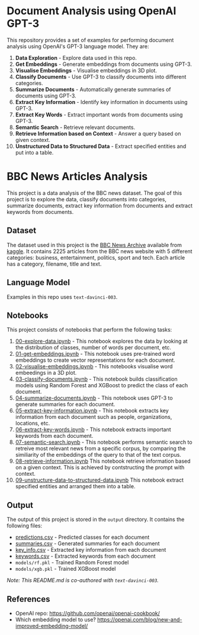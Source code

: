 # Document Analysis using OpenAI GPT-3
This repository provides a set of examples for performing document analysis using OpenAI's GPT-3 language model. They are: 

1. **Data Exploration** - Explore data used in this repo. 
2. **Get Embeddings** - Generate embeddings from documents using GPT-3.
3. **Visualise Embeddings** - Visualise embeddings in 3D plot. 
4. **Classify Documents** - Use GPT-3 to classify documents into different categories.
5. **Summarize Documents** - Automatically generate summaries of documents using GPT-3.
6. **Extract Key Information** - Identify key information in documents using GPT-3.
7. **Extract Key Words** - Extract important words from documents using GPT-3.
8. **Semantic Search** - Retrieve relevant documents. 
9. **Retrieve Information based on Context** - Answer a query based on given context. 
10. **Unstructured Data to Structured Data** - Extract specified entities and put into a table. 

# BBC News Articles Analysis
This project is a data analysis of the BBC news dataset. The goal of this project is to explore the data, classify documents into categories, summarize documents, extract key information from documents and extract keywords from documents. 

## Dataset
The dataset used in this project is the [BBC News Archive](https://www.kaggle.com/datasets/hgultekin/bbcnewsarchive) available from [kaggle](www.kaggle.com). It contains 2225 articles from the BBC news website with 5 different categories: business, entertainment, politics, sport and tech. Each article has a category, filename, title and text.

## Language Model
Examples in this repo uses `text-davinci-003`. 
## Notebooks
This project consists of notebooks that perform the following tasks:

1. [00-explore-data.ipynb](./notebooks/00-explore-data.ipynb) - This notebook explores the data by looking at the distribution of classes, number of words per document, etc.
2. [01-get-embeddings.ipynb](./notebooks/01-get-embeddings.ipynb) - This notebook uses pre-trained word embeddings to create vector representations for each document.
3. [02-visualise-embeddings.ipynb](./notebooks/02-visualise-embeddings.ipynb) - This notebooks visualise word embeedings in a 3D plot. 
4. [03-classify-documents.ipynb](./notebooks/03-classify-documents.ipynb) - This notebook builds classification models using Random Forest and XGBoost to predict the class of each document.
5. [04-summarize-documents.ipynb](./notebooks/04-summarize-documents.ipynb) - This notebook uses GPT-3 to generate summaries for each document.
6. [05-extract-key-information.ipynb](./notebooks/05-extract-key-information.ipynb) - This notebook extracts key information from each document such as people, organizations, locations, etc.
7. [06-extract-key-words.ipynb](./notebooks/06-extract-key-words.ipynb) - This notebook extracts important keywords from each document.
8. [07-semantic-search.ipynb](./notebooks/07-semantic-search.ipynb) - This notebook performs semantic search to retreive most relevant news from a specific corpus, by comparing the similiarity of the embeddings of the query to that of the text corpus.
9. [08-retrieve-information.ipynb](./notebooks/08-retrieve-information.ipynb) This notebook retrieve information based on a given context. This is achieved by contstructing the prompt with context. 
10. [09-unstructure-data-to-structured-data.ipynb](./notebooks/09-unstructure-data-to-structured-data.ipynb) This notebook extract specified entities and arranged them into a table. 

## Output
The output of this project is stored in the `output` directory. It contains the following files:

* [predictions.csv](./output/predictions.csv) - Predicted classes for each document
* [summaries.csv](./output/summaries.csv) - Generated summaries for each document
* [key_info.csv](./output/key_info.csv) - Extracted key information from each document
* [keywords.csv](./output/keywords.csv) - Extracted keywords from each document
* `models/rf.pkl` - Trained Random Forest model
* `models/xgb.pkl` - Trained XGBoost model

*Note: This README.md is co-authored with `text-davinci-003`.*

## References
- OpenAI repo: https://github.com/openai/openai-cookbook/ 
- Which embedding model to use? https://openai.com/blog/new-and-improved-embedding-model/ 


